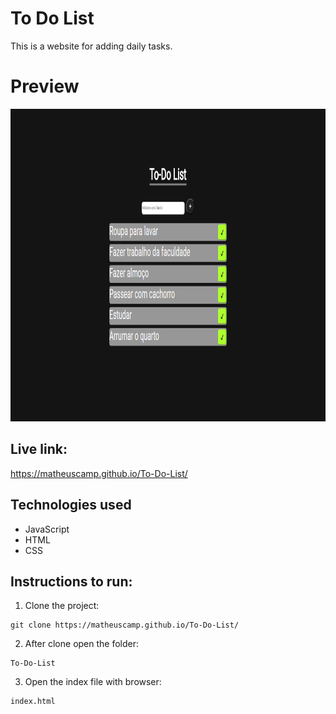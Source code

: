 # To Do List

This is a website for adding daily tasks.

# Preview

<img src="./imgs/preview-ToDoList.png" height="500"/>

## Live link:

https://matheuscamp.github.io/To-Do-List/

## Technologies used

- JavaScript
- HTML
- CSS

## Instructions to run:

1. Clone the project:

```
git clone https://matheuscamp.github.io/To-Do-List/
```

2. After clone open the folder:

```
To-Do-List
```

3. Open the index file with browser:

```
index.html
```
